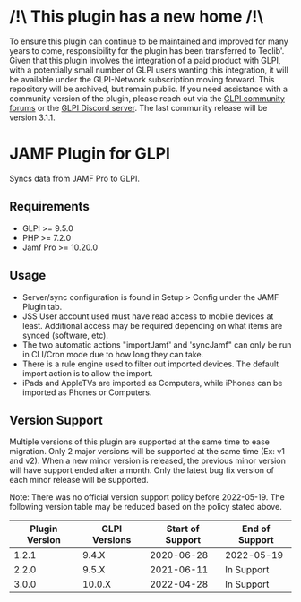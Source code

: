 # /!\ This plugin has a new home /!\
To ensure this plugin can continue to be maintained and improved for many years to come, responsibility for the plugin has been transferred to Teclib'.
Given that this plugin involves the integration of a paid product with GLPI, with a potentially small number of GLPI users wanting this integration, it will be available under the GLPI-Network subscription moving forward.
This repository will be archived, but remain public.
If you need assistance with a community version of the plugin, please reach out via the [GLPI community forums](https://forum.glpi-project.org) or the [GLPI Discord server](https://discord.gg/BYQ47ZjWMS).
The last community release will be version 3.1.1.

# JAMF Plugin for GLPI

Syncs data from JAMF Pro to GLPI.

## Requirements
- GLPI >= 9.5.0
- PHP >= 7.2.0
- Jamf Pro >= 10.20.0

## Usage
- Server/sync configuration is found in Setup > Config under the JAMF Plugin tab.
- JSS User account used must have read access to mobile devices at least. Additional access may be required depending on what items are synced (software, etc).
- The two automatic actions "importJamf' and 'syncJamf" can only be run in CLI/Cron mode due to how long they can take.
- There is a rule engine used to filter out imported devices. The default import action is to allow the import.
- iPads and AppleTVs are imported as Computers, while iPhones can be imported as Phones or Computers.

## Version Support

Multiple versions of this plugin are supported at the same time to ease migration.
Only 2 major versions will be supported at the same time (Ex: v1 and v2).
When a new minor version is released, the previous minor version will have support ended after a month.
Only the latest bug fix version of each minor release will be supported.

Note: There was no official version support policy before 2022-05-19.
The following version table may be reduced based on the policy stated above.

| Plugin Version | GLPI Versions | Start of Support | End of Support |
|----------------|---------------|------------------|----------------|
| 1.2.1          | 9.4.X         | 2020-06-28       | 2022-05-19     |
| 2.2.0          | 9.5.X         | 2021-06-11       | In Support     |
| 3.0.0          | 10.0.X        | 2022-04-28       | In Support     |
